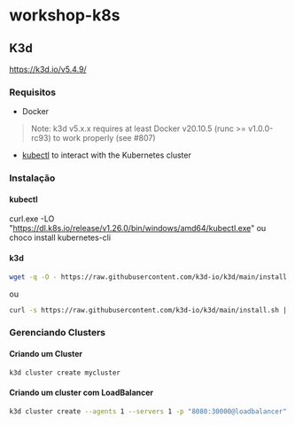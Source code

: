 # workshop-k8s

## K3d

https://k3d.io/v5.4.9/

### Requisitos

- Docker
> Note: k3d v5.x.x requires at least Docker v20.10.5 (runc >= v1.0.0-rc93) to work properly (see #807)
- [kubectl](https://kubernetes.io/docs/tasks/tools/#kubectl) to interact with the Kubernetes cluster


### Instalação

#### kubectl

curl.exe -LO "https://dl.k8s.io/release/v1.26.0/bin/windows/amd64/kubectl.exe" ou 
choco install kubernetes-cli

#### k3d

```sh
wget -q -O - https://raw.githubusercontent.com/k3d-io/k3d/main/install.sh | bash
```

ou

```sh
curl -s https://raw.githubusercontent.com/k3d-io/k3d/main/install.sh | bash
```

### Gerenciando Clusters

#### Criando um Cluster

```sh
k3d cluster create mycluster
```

#### Criando um cluster com LoadBalancer

```sh
k3d cluster create --agents 1 --servers 1 -p "8080:30000@loadbalancer"
```
